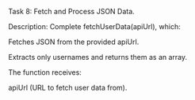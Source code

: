 Task 8: Fetch and Process JSON Data.

Description:
Complete fetchUserData(apiUrl), which:

Fetches JSON from the provided apiUrl.

Extracts only usernames and returns them as an array.

The function receives:

apiUrl (URL to fetch user data from).

